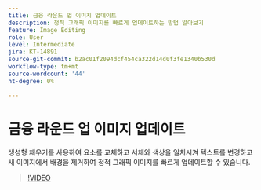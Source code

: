 ```yaml
---
title: 금융 라운드 업 이미지 업데이트
description: 정적 그래픽 이미지를 빠르게 업데이트하는 방법 알아보기
feature: Image Editing
role: User
level: Intermediate
jira: KT-14891
source-git-commit: b2ac01f2094dcf454ca322d14d0f3fe1340b530d
workflow-type: tm+mt
source-wordcount: '44'
ht-degree: 0%

---
```


# 금융 라운드 업 이미지 업데이트

생성형 채우기를 사용하여 요소를 교체하고 서체와 색상을 일치시켜 텍스트를 변경하고 새 이미지에서 배경을 제거하여 정적 그래픽 이미지를 빠르게 업데이트할 수 있습니다.

>[!VIDEO](https://video.tv.adobe.com/v/3427116?quality=12&learn=on&hidetitle=true)
